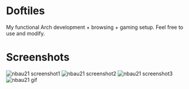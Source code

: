 # Doftiles
My functional Arch development + browsing + gaming setup. Feel free to use and modify.

# Screenshots
![nbau21 screenshot1](https://github.com/nbau21/dotfiles-bare/blob/master/.config/demo/2016-08-06_22-28-28.png)
![nbau21 screenshot2](https://github.com/nbau21/dotfiles-bare/blob/master/.config/demo/2016-08-06_22-29-54.png)
![nbau21 screenshot3](https://github.com/nbau21/dotfiles-bare/blob/master/.config/demo/2016-08-06_22-31-47.png)
![nbau21 gif](https://raw.githubusercontent.com/nbau21/dotfiles-bare/master/.config/demo/arch_linux_demo.gif)
